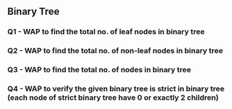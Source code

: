 ## Binary Tree

### Q1 - WAP to find the total no. of leaf nodes in binary tree
### Q2 - WAP to find the total no. of non-leaf nodes in binary tree
### Q3 - WAP to find the total no. of nodes in binary tree
### Q4 - WAP to verify the given binary tree is strict in binary tree (each node of strict binary tree have 0 or exactly 2 children)
